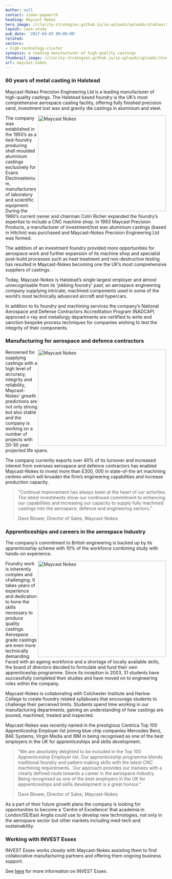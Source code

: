 ```yaml
---
Author: null
contact: simon-papworth
heading: Maycast Nokes
hero_image: //clarity-strategies.github.io/ie-uploads/uploads/studies/aa_015_maycast_nokes_24_1980.jpg
layout: case-study
pub_date: '2017-04-03 00:00:00'
related:
sectors:
- high-technology-cluster
synopsis: A leading manufacturer of high-quality castings
thumbnail_image: //clarity-strategies.github.io/ie-uploads/uploads/studies/aa_015_maycast_nokes_223_555.jpg
url: maycast-nokes
---
```


<h3>60 years of metal casting in Halstead</h3><p>Maycast-Nokes Precision Engineering Ltd is a leading manufacturer of high-quality castings. The Halstead based foundry is the UK’s most comprehensive aerospace casting facility, offering fully finished precision sand, investment lost wax and gravity die castings in aluminium and steel.</p><p><img alt='Maycast Nokes' src='//clarity-strategies.github.io/ie-uploads/uploads/studies/20170306_142959_400.jpg' style='width: 400px; height: 299px; margin-left: 2px; margin-right: 2px; float: right;'/></p><p>The company was established in the 1950’s as a tied-foundry producing shell moulded aluminium castings exclusively for Evans Electroselenium, manufacturers of laboratory and scientific equipment. During the 1980’s current owner and chairman Colin Richer expanded the foundry’s expertise to include a CNC machine shop. In 1993 Maycast Precision Products, a manufacturer of investment/lost wax aluminium castings (based in Hitchin) was purchased and Maycast-Nokes Precision Engineering Ltd was formed.</p><p>The addition of an investment foundry provided more opportunities for aerospace work and further expansion of its machine shop and specialist post-build processes such as heat treatment and non-destructive testing has resulted in Maycast-Nokes becoming one the UK’s most comprehensive suppliers of castings.</p><p>Today, Maycast-Nokes is Halstead’s single largest employer and almost unrecognisable from its ‘jobbing foundry’ past; an aerospace engineering company supplying intricate, machined components used in some of the world’s most technically advanced aircraft and hypercars.</p><p>In addition to its foundry and machining services the company’s National Aerospace and Defense Contractors Accreditation Program (NADCAP) approved x-ray and metallurgy departments are certified to write and sanction bespoke process techniques for companies wishing to test the integrity of their components.</p><h3>Manufacturing for aerospace and defence contractors</h3><p><img alt='Maycast Nokes' src='//clarity-strategies.github.io/ie-uploads/uploads/studies/20170221_081830_400.jpg' style='width: 400px; height: 300px; margin-left: 2px; margin-right: 2px; float: right;'/>Renowned for supplying castings with a high level of accuracy, integrity and reliability, Maycast-Nokes’ growth predictions are not only strong but also stable and the company is working on a number of projects with 20-30 year projected life spans.</p><p>The company currently exports over 40% of its turnover and increased interest from overseas aerospace and defence contractors has enabled Maycast-Nokes to invest more than £300, 000 in state-of-the art machining centres which will broaden the firm’s engineering capabilities and increase production capacity.</p><blockquote><p>“Continual improvement has always been at the heart of our activities. The latest investments show our continued commitment to enhancing our capabilities and increasing our capacity to supply fully machined castings into the aerospace, defence and engineering sectors.”</p><p>Dave Blower, Director of Sales, Maycast-Nokes</p></blockquote><h3>Apprenticeships and careers in the aerospace Industry</h3><p>The company’s commitment to British engineering is backed up by its apprenticeship scheme with 10% of the workforce combining study with hands-on experience.</p><p><img alt='Maycast Nokes' src='//clarity-strategies.github.io/ie-uploads/uploads/studies/aa_015_maycast_nokes_223_400.jpg' style='width: 400px; height: 300px; margin-left: 2px; margin-right: 2px; float: right;'/>Foundry work is inherently complex and challenging. It takes years of experience and dedication to hone the skills necessary to produce quality castings. Aerospace grade castings are even more technically demanding. Faced with an ageing workforce and a shortage of locally available skills, the board of directors decided to formulate and fund their own apprenticeship programme. Since its inception in 2003, 31 students have successfully completed their studies and have moved on to engineering roles within the company.</p><p>Maycast-Nokes is collaborating with Colchester Institute and Harlow College to create foundry related syllabuses that encourage students to challenge their perceived limits. Students spend time working in our manufacturing departments, gaining an understanding of how castings are poured, machined, treated and inspected.</p><p>Maycast-Nokes was recently named in the prestigious Centrica Top 100 Apprenticeship Employer list joining blue chip companies Mercedes Benz, BAE Systems, Virgin Media and IBM in being recognised as one of the best employers in the UK for apprenticeships and skills development.</p><blockquote><p>“We are absolutely delighted to be included in the Top 100 Apprenticeship Employer list. Our apprenticeship programme blends traditional foundry and pattern making skills with the latest CNC machining requirements.  Our approach provides our trainees with a clearly defined route towards a career in the aerospace industry. Being recognised as one of the best employers in the UK for apprenticeships and skills development is a great honour.”</p><p>Dave Blower, Director of Sales, Maycast-Nokes</p></blockquote><p>As a part of their future growth plans the company is looking for opportunities to become a ‘Centre of Excellence’ that academia in London/SE/East Anglia could use to develop new technologies, not only in the aerospace sector but other markets including med-tech and sustainability.</p><h3>Working with INVEST Essex</h3><p>INVEST Essex works closely with Maycast-Nokes assisting them to find collaborative manufacturing partners and offering them ongoing business support.</p><p>See <a href='http://investessex.co.uk/' target='_blank'>here</a> for more information on INVEST Essex.</p>